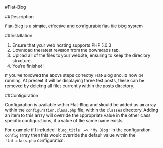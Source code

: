 #Flat-Blog

##Description

Flat-Blog is a simple, effective and configurable flat-file blog system.

##Installation

1. Ensure that your web hosting supports PHP 5.0.3
2. Download the latest revision from the downloads tab.
3. Upload all of the files to your website, ensuring to keep the directory structure.
4. You're finished!

If you've followed the above steps correctly Flat-Blog should now be running. At present it will be displaying three test posts, these can be removed by deleting all files currently within the posts directory.

##Configuration

Configuration is available within Flat-Blog and should be added as an array within the `configuration.class.php` file, within the `classes` directory. Adding an item to this array will override the appropriate value in the other class specific configurations, if a value of the same name exists.

For example if I included `'blog_title' => 'My Blog'` in the configuration `config` array then this would override the default value within the `flat.class.php` configuration.